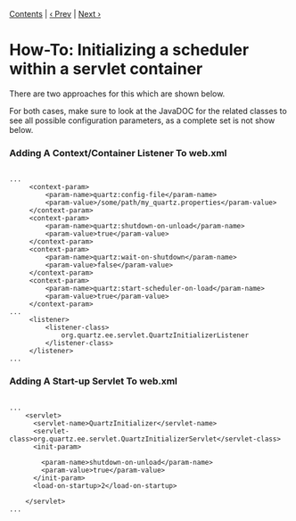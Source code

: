 
<div class="secNavPanel"><a href=".">Contents</a> | <a href="ShutdownScheduler.md">&lsaquo;&nbsp;Prev</a> | <a href="MultipleSchedulers.md">Next&nbsp;&rsaquo;</a></div>






# How-To: Initializing a scheduler within a servlet container

There are two approaches for this which are shown below.

For both cases, make sure to look at the JavaDOC for the related classes to see all possible configuration
parameters, as a complete set is not show below.


### Adding A Context/Container Listener To web.xml

<pre class="prettyprint highlight"><code class="language-xml" data-lang="xml">
...
     &lt;context-param&gt;
         &lt;param-name&gt;quartz:config-file&lt;/param-name&gt;
         &lt;param-value&gt;/some/path/my_quartz.properties&lt;/param-value&gt;
     &lt;/context-param&gt;
     &lt;context-param&gt;
         &lt;param-name&gt;quartz:shutdown-on-unload&lt;/param-name&gt;
         &lt;param-value&gt;true&lt;/param-value&gt;
     &lt;/context-param&gt;
     &lt;context-param&gt;
         &lt;param-name&gt;quartz:wait-on-shutdown&lt;/param-name&gt;
         &lt;param-value&gt;false&lt;/param-value&gt;
     &lt;/context-param&gt;
     &lt;context-param&gt;
         &lt;param-name&gt;quartz:start-scheduler-on-load&lt;/param-name&gt;
         &lt;param-value&gt;true&lt;/param-value&gt;
     &lt;/context-param&gt;
...
     &lt;listener&gt;
         &lt;listener-class&gt;
             org.quartz.ee.servlet.QuartzInitializerListener
         &lt;/listener-class&gt;
     &lt;/listener&gt;
...
</code></pre>


### Adding A Start-up Servlet To web.xml

<pre class="prettyprint highlight"><code class="language-xml" data-lang="xml">
...
	&lt;servlet&gt;
	  &lt;servlet-name&gt;QuartzInitializer&lt;/servlet-name&gt;
	  &lt;servlet-class&gt;org.quartz.ee.servlet.QuartzInitializerServlet&lt;/servlet-class&gt;
	  &lt;init-param&gt;

	    &lt;param-name&gt;shutdown-on-unload&lt;/param-name&gt;
	    &lt;param-value&gt;<span class="code-keyword">true</span>&lt;/param-value&gt;
	  &lt;/init-param&gt;
	  &lt;load-on-startup&gt;2&lt;/load-on-startup&gt;

	&lt;/servlet&gt;
...
</code></pre>
